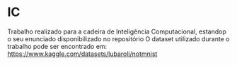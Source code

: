# IC
Trabalho realizado para a cadeira de Inteligência Computacional, estandop o seu enunciado disponibilizado no repositório
O dataset utilizado durante o trabalho pode ser encontrado em: https://www.kaggle.com/datasets/lubaroli/notmnist
